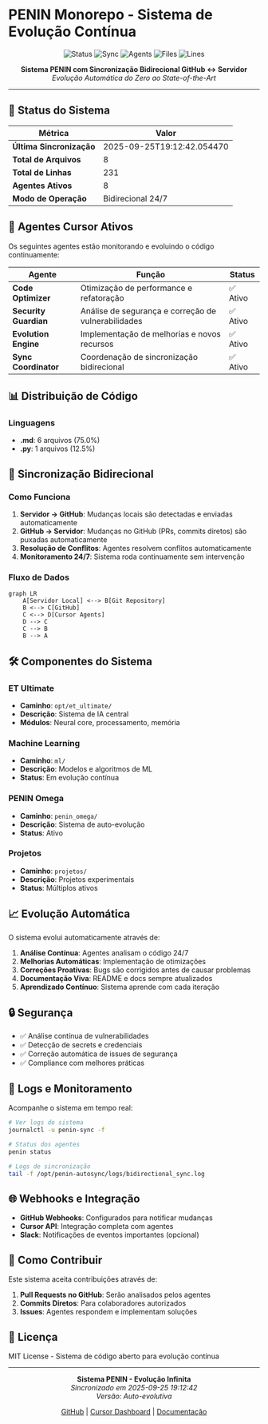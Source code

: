 # PENIN Monorepo - Sistema de Evolução Contínua

<div align="center">

![Status](https://img.shields.io/badge/status-active-success)
![Sync](https://img.shields.io/badge/sync-bidirectional-blue)
![Agents](https://img.shields.io/badge/agents-8_active-green)
![Files](https://img.shields.io/badge/files-8-orange)
![Lines](https://img.shields.io/badge/lines-231-yellow)

**Sistema PENIN com Sincronização Bidirecional GitHub ↔ Servidor**  
*Evolução Automática do Zero ao State-of-the-Art*

</div>

---

## 🚀 Status do Sistema

| Métrica | Valor |
|---------|-------|
| **Última Sincronização** | 2025-09-25T19:12:42.054470 |
| **Total de Arquivos** | 8 |
| **Total de Linhas** | 231 |
| **Agentes Ativos** | 8 |
| **Modo de Operação** | Bidirecional 24/7 |

## 🤖 Agentes Cursor Ativos

Os seguintes agentes estão monitorando e evoluindo o código continuamente:

| Agente | Função | Status |
|--------|--------|--------|
| **Code Optimizer** | Otimização de performance e refatoração | ✅ Ativo |
| **Security Guardian** | Análise de segurança e correção de vulnerabilidades | ✅ Ativo |
| **Evolution Engine** | Implementação de melhorias e novos recursos | ✅ Ativo |
| **Sync Coordinator** | Coordenação de sincronização bidirecional | ✅ Ativo |

## 📊 Distribuição de Código

### Linguagens
- **.md**: 6 arquivos (75.0%)
- **.py**: 1 arquivos (12.5%)


## 🔄 Sincronização Bidirecional

### Como Funciona

1. **Servidor → GitHub**: Mudanças locais são detectadas e enviadas automaticamente
2. **GitHub → Servidor**: Mudanças no GitHub (PRs, commits diretos) são puxadas automaticamente
3. **Resolução de Conflitos**: Agentes resolvem conflitos automaticamente
4. **Monitoramento 24/7**: Sistema roda continuamente sem intervenção

### Fluxo de Dados

```mermaid
graph LR
    A[Servidor Local] <--> B[Git Repository]
    B <--> C[GitHub]
    C <--> D[Cursor Agents]
    D --> C
    C --> B
    B --> A
```

## 🛠️ Componentes do Sistema

### ET Ultimate
- **Caminho**: `opt/et_ultimate/`
- **Descrição**: Sistema de IA central
- **Módulos**: Neural core, processamento, memória

### Machine Learning
- **Caminho**: `ml/`
- **Descrição**: Modelos e algoritmos de ML
- **Status**: Em evolução contínua

### PENIN Omega
- **Caminho**: `penin_omega/`
- **Descrição**: Sistema de auto-evolução
- **Status**: Ativo

### Projetos
- **Caminho**: `projetos/`
- **Descrição**: Projetos experimentais
- **Status**: Múltiplos ativos

## 📈 Evolução Automática

O sistema evolui automaticamente através de:

1. **Análise Contínua**: Agentes analisam o código 24/7
2. **Melhorias Automáticas**: Implementação de otimizações
3. **Correções Proativas**: Bugs são corrigidos antes de causar problemas
4. **Documentação Viva**: README e docs sempre atualizados
5. **Aprendizado Contínuo**: Sistema aprende com cada iteração

## 🔒 Segurança

- ✅ Análise contínua de vulnerabilidades
- ✅ Detecção de secrets e credenciais
- ✅ Correção automática de issues de segurança
- ✅ Compliance com melhores práticas

## 📝 Logs e Monitoramento

Acompanhe o sistema em tempo real:

```bash
# Ver logs do sistema
journalctl -u penin-sync -f

# Status dos agentes
penin status

# Logs de sincronização
tail -f /opt/penin-autosync/logs/bidirectional_sync.log
```

## 🌐 Webhooks e Integração

- **GitHub Webhooks**: Configurados para notificar mudanças
- **Cursor API**: Integração completa com agentes
- **Slack**: Notificações de eventos importantes (opcional)

## 🚦 Como Contribuir

Este sistema aceita contribuições através de:

1. **Pull Requests no GitHub**: Serão analisados pelos agentes
2. **Commits Diretos**: Para colaboradores autorizados
3. **Issues**: Agentes respondem e implementam soluções

## 📄 Licença

MIT License - Sistema de código aberto para evolução contínua

---

<div align="center">

**Sistema PENIN - Evolução Infinita**  
*Sincronizado em 2025-09-25 19:12:42*  
*Versão: Auto-evolutiva*

[GitHub](https://github.com/danielgonzagat/penin-monorepo) | 
[Cursor Dashboard](https://cursor.com/dashboard) | 
[Documentação](https://github.com/danielgonzagat/penin-monorepo/wiki)

</div>

